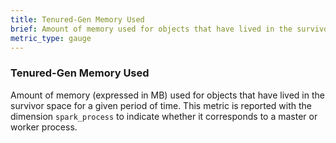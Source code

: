 ```yaml
---
title: Tenured-Gen Memory Used 
brief: Amount of memory used for objects that have lived in the survivor space for a given period of time
metric_type: gauge
---
```

### Tenured-Gen Memory Used
Amount of memory (expressed in MB) used for objects that have lived in the survivor space for a given period of time. This metric is reported with the dimension `spark_process` to indicate whether it corresponds to a master or worker process. 
